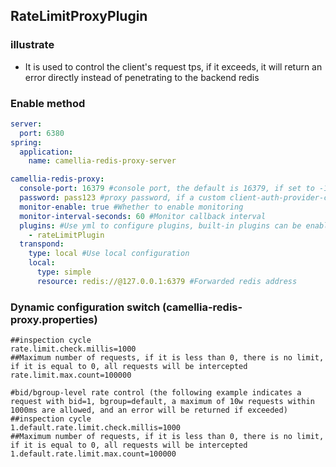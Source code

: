 ## RateLimitProxyPlugin

### illustrate
* It is used to control the client's request tps, if it exceeds, it will return an error directly instead of penetrating to the backend redis

### Enable method
````yaml
server:
  port: 6380
spring:
  application:
    name: camellia-redis-proxy-server

camellia-redis-proxy:
  console-port: 16379 #console port, the default is 16379, if set to -16379, there will be a random available port, if set to 0, the console will not be started
  password: pass123 #proxy password, if a custom client-auth-provider-class-name is set, the password parameter is invalid
  monitor-enable: true #Whether to enable monitoring
  monitor-interval-seconds: 60 #Monitor callback interval
  plugins: #Use yml to configure plugins, built-in plugins can be enabled directly using aliases, custom plugins need to configure the full class name
    - rateLimitPlugin
  transpond:
    type: local #Use local configuration
    local:
      type: simple
      resource: redis://@127.0.0.1:6379 #Forwarded redis address
````

### Dynamic configuration switch (camellia-redis-proxy.properties)
````properties
##inspection cycle
rate.limit.check.millis=1000
##Maximum number of requests, if it is less than 0, there is no limit, if it is equal to 0, all requests will be intercepted
rate.limit.max.count=100000

#bid/bgroup-level rate control (the following example indicates a request with bid=1, bgroup=default, a maximum of 10w requests within 1000ms are allowed, and an error will be returned if exceeded)
##inspection cycle
1.default.rate.limit.check.millis=1000
##Maximum number of requests, if it is less than 0, there is no limit, if it is equal to 0, all requests will be intercepted
1.default.rate.limit.max.count=100000
````